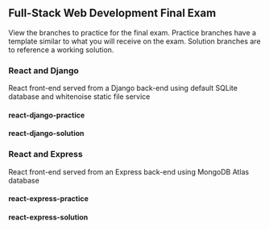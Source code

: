 ## Full-Stack Web Development Final Exam
View the branches to practice for the final exam. Practice branches have a template similar to what you will receive on the exam. Solution branches are to reference a working solution.
### React and Django
React front-end served from a Django back-end using default SQLite database and whitenoise static file service
#### react-django-practice
#### react-django-solution
### React and Express
React front-end served from an Express back-end using MongoDB Atlas database
#### react-express-practice
#### react-express-solution
